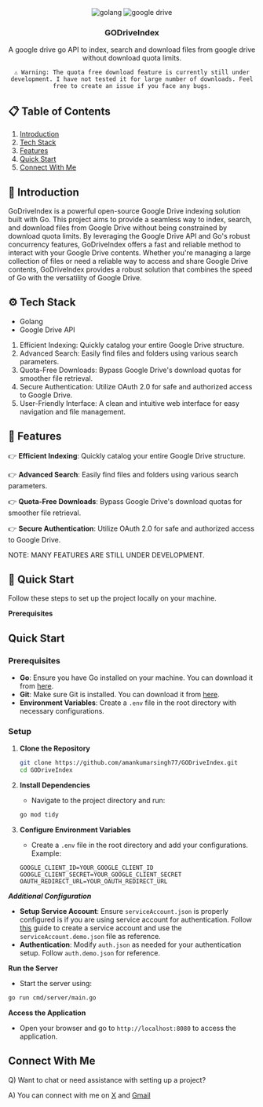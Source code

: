<div align="center">
  <!-- <br />
    <a href="https://youtu.be/lEflo_sc82g?feature=shared" target="_blank">
      <img src="https://github.com/JavaScript-Mastery-Pro/medicare-dev/assets/151519281/160a9367-29e8-4e63-ae78-29476b04bff3" alt="Project Banner">
    </a>
  <br /> -->

  <div>
    <img src="https://img.shields.io/badge/Go-00ADD8?logo=Go&logoColor=white&style=for-the-badge" alt="golang" />
    <img src="https://img.shields.io/badge/Google%20drive-grey?style=for-the-badge&logo=googledrive" alt="google drive" />
  </div>

  <h3 align="center">GODriveIndex</h3>

   <div align="center">
     A google drive go API to index, search and download files from google drive without download quota limits.
    </div>

    ⚠️ Warning: The quota free download feature is currently still under development. I have not tested it for large number of downloads. Feel free to create an issue if you face any bugs.
</div>

## 📋 <a name="table">Table of Contents</a>

1.  [Introduction](#introduction)
2.  [Tech Stack](#tech-stack)
3.  [Features](#features)
4.  [Quick Start](#quick-start)
5.  [Connect With Me](#connect-with-me)

## <a name="introduction">🤖 Introduction</a>

GoDriveIndex is a powerful open-source Google Drive indexing solution built with Go. This project aims to provide a seamless way to index, search, and download files from Google Drive without being constrained by download quota limits. By leveraging the Google Drive API and Go's robust concurrency features, GoDriveIndex offers a fast and reliable method to interact with your Google Drive contents.
Whether you're managing a large collection of files or need a reliable way to access and share Google Drive contents, GoDriveIndex provides a robust solution that combines the speed of Go with the versatility of Google Drive.


## <a name="tech-stack">⚙️ Tech Stack</a>

- Golang
- Google Drive API

1. Efficient Indexing: Quickly catalog your entire Google Drive structure.
2. Advanced Search: Easily find files and folders using various search parameters.
3. Quota-Free Downloads: Bypass Google Drive's download quotas for smoother file retrieval.
4. Secure Authentication: Utilize OAuth 2.0 for safe and authorized access to Google Drive.
5. User-Friendly Interface: A clean and intuitive web interface for easy navigation and file management.

## <a name="features">🔋 Features</a>

👉 **Efficient Indexing**: Quickly catalog your entire Google Drive structure.

👉 **Advanced Search**: Easily find files and folders using various search parameters.

👉 **Quota-Free Downloads**: Bypass Google Drive's download quotas for smoother file retrieval.

👉 **Secure Authentication**: Utilize OAuth 2.0 for safe and authorized access to Google Drive.


NOTE: MANY FEATURES ARE STILL UNDER DEVELOPMENT.

## <a name="quick-start">🤸 Quick Start</a>

Follow these steps to set up the project locally on your machine.

**Prerequisites**
## Quick Start

### Prerequisites
- **Go**: Ensure you have Go installed on your machine. You can download it from [here](https://golang.org/dl/).
- **Git**: Make sure Git is installed. You can download it from [here](https://git-scm.com/).
- **Environment Variables**: Create a `.env` file in the root directory with necessary configurations.

### Setup

1. **Clone the Repository**
   ```bash
   git clone https://github.com/amankumarsingh77/GODriveIndex.git
   cd GODriveIndex
   ```

2. **Install Dependencies**
   - Navigate to the project directory and run:
   ```bash
   go mod tidy
   ```

3. **Configure Environment Variables**
   - Create a `.env` file in the root directory and add your configurations. Example:
   ```plaintext
   GOOGLE_CLIENT_ID=YOUR_GOOGLE_CLIENT_ID
   GOOGLE_CLIENT_SECRET=YOUR_GOOGLE_CLIENT_SECRET
   OAUTH_REDIRECT_URL=YOUR_OAUTH_REDIRECT_URL
   ```

***Additional Configuration***
- **Setup Service Account**: Ensure `serviceAccount.json` is properly configured is if you are using service account for authentication. Follow [this](https://developers.google.com/drive/api/guides/service-accounts) guide to create a service account  and use the `serviceAccount.demo.json` file as reference.
- **Authentication**: Modify `auth.json` as needed for your authentication setup. Follow  `auth.demo.json` for reference.

**Run the Server**
   - Start the server using:
   ```bash
   go run cmd/server/main.go
   ```

**Access the Application**
   - Open your browser and go to `http://localhost:8080` to access the application.

## Connect With Me

Q) Want to chat or need assistance with setting up a project?

A) You can connect with me on [X](https://x.com/amankumar404) and [Gmail](mailto:amankumarsingh7702@gmail.com)

